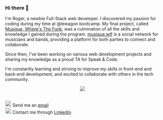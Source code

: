 ### Hi there 👋
I'm Roger, a newbie Full-Stack web developer. I discovered my passion for coding during my time at @lewagon bootcamp.
My final project, called [Musique, Where's The Funk](https://github.com/OmaryMahboob/le-musique-project), was a culmination of all the skills and knowledge I gained during the program. [musique.wtf](https://www.musique.wtf) is a social network for musicians and bands, providing a platform for both parties to connect and collaborate.

Since then, I've been working on various web development projects and sharing my knowledge as a proud TA for Speak & Code.

I'm constantly learning and striving to improve my skills in front-end and back-end development, and excited to collaborate with others in the tech community.

<p align="center">
  <a href="#">
    <img src="https://skillicons.dev/icons?i=rails,ruby,html,css,js" />
  </a>
</p>
<br>
<span>
  <img src="https://user-images.githubusercontent.com/117030484/234676614-0509bf6c-f8e3-4653-83dc-a01353701da0.png" height="20px" />
  Send me an <a href="mailto:roger.silva@live.cl">email</a>
</span>
<br>
<span>
  <img src="https://user-images.githubusercontent.com/117030484/234676223-a741aa77-c58a-4833-928b-d4b7593dfb28.png" height="20px" />
  Contact me through <a href="https://www.linkedin.com/in/rog-silva/">Linkedin</a>
</span>
